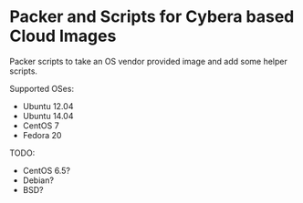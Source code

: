 # Packer and Scripts for Cybera based Cloud Images

Packer scripts to take an OS vendor provided image and add some helper scripts.

Supported OSes:

  * Ubuntu 12.04
  * Ubuntu 14.04
  * CentOS 7
  * Fedora 20

TODO:
  * CentOS 6.5?
  * Debian?
  * BSD?
